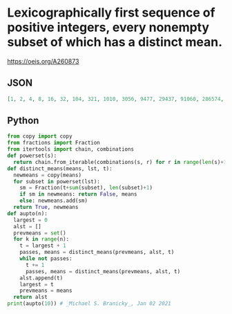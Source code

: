 # Lexicographically first sequence of positive integers, every nonempty subset of which has a distinct mean\.
https://oeis.org/A260873
## JSON
```JSON
[1, 2, 4, 8, 16, 32, 104, 321, 1010, 3056, 9477, 29437, 91060, 286574, 919633, 2967499, 10043936, 40000426]
```
## Python
```Python
from copy import copy
from fractions import Fraction
from itertools import chain, combinations
def powerset(s):
  return chain.from_iterable(combinations(s, r) for r in range(len(s)+1))
def distinct_means(means, lst, t):
  newmeans = copy(means)
  for subset in powerset(lst):
    sm = Fraction(t+sum(subset), len(subset)+1)
    if sm in newmeans: return False, means
    else: newmeans.add(sm)
  return True, newmeans
def aupto(n):
  largest = 0
  alst = []
  prevmeans = set()
  for k in range(n):
    t = largest + 1
    passes, means = distinct_means(prevmeans, alst, t)
    while not passes:
      t += 1
      passes, means = distinct_means(prevmeans, alst, t)
    alst.append(t)
    largest = t
    prevmeans = means
  return alst
print(aupto(10)) # _Michael S. Branicky_, Jan 02 2021
```

